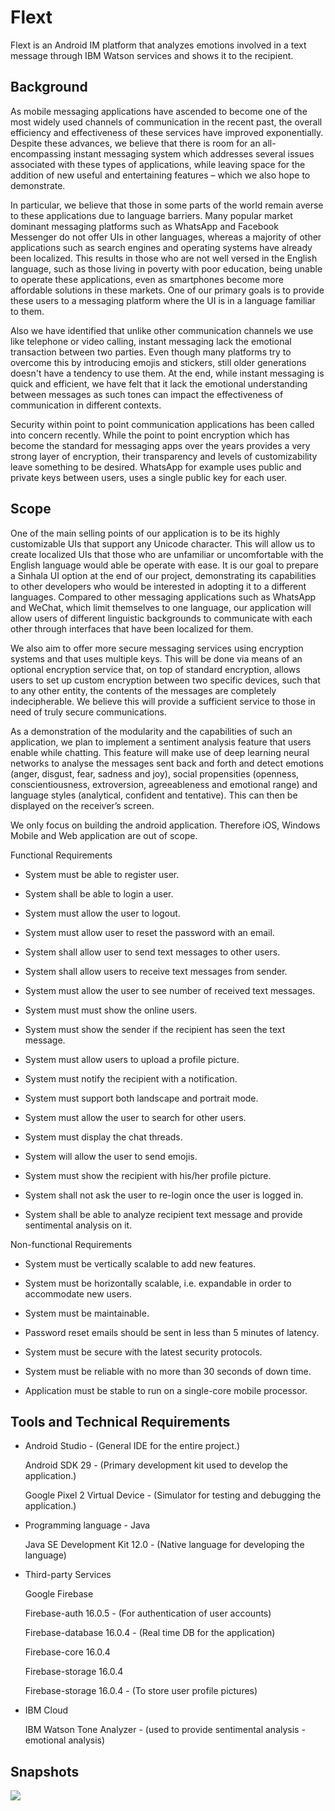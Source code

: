 # Flext
Flext is an Android IM platform that analyzes emotions involved in a text message through IBM Watson services and shows it to the recipient. 

## Background

As mobile messaging applications have ascended to become one of the most widely used channels of communication in the recent past, the overall efficiency and effectiveness of these services have improved exponentially. Despite these advances, we believe that there is room for an all-encompassing instant messaging system which addresses several issues associated with these types of applications, while leaving space for the addition of new useful and entertaining features – which we also hope to demonstrate.

In particular, we believe that those in some parts of the world remain averse to these applications due to language barriers. Many popular market dominant messaging platforms such as WhatsApp and Facebook Messenger do not offer UIs in other languages, whereas a majority of other applications such as search engines and operating systems have already been localized. This results in those who are not well versed in the English language, such as those living in poverty with poor education, being unable to operate these applications, even as smartphones become more affordable solutions in these markets. One of our primary goals is to provide these users to a messaging platform where the UI is in a language familiar to them. 

Also we have identified that unlike other communication channels we use like telephone or video calling, instant messaging lack the emotional transaction between two parties. Even though many platforms try to overcome this by introducing emojis and stickers, still older generations doesn't have a tendency to use them. At the end, while instant messaging is quick and efficient, we have felt that it lack the emotional understanding between messages as such tones can impact the effectiveness of communication in different contexts.

Security within point to point communication applications has been called into concern recently. While the point to point encryption which has become the standard for messaging apps over the years provides a very strong layer of encryption, their transparency and levels of customizability leave something to be desired. WhatsApp for example uses public and private keys between users, uses a single public key for each user. 

## Scope

One of the main selling points of our application is to be its highly customizable UIs that support any Unicode character. This will allow us to create localized UIs that those who are unfamiliar or uncomfortable with the English language would able be operate with ease. It is our goal to prepare a Sinhala UI option at the end of our project, demonstrating its capabilities to other developers who would be interested in adopting it to a different languages. Compared to other messaging applications such as WhatsApp and WeChat, which limit themselves to one language, our application will allow users of different linguistic backgrounds to communicate with each other through interfaces that have been localized for them.

We also aim to offer more secure messaging services using encryption systems and that uses multiple keys. This will be done via means of an optional encryption service that, on top of standard encryption, allows users to set up custom encryption between two specific devices, such that to any other entity, the contents of the messages are completely indecipherable. We believe this will provide a sufficient service to those in need of truly secure communications.

As a demonstration of the modularity and the capabilities of such an application, we plan to implement a sentiment analysis feature that users enable while chatting. This feature will make use of deep learning neural networks to analyse the messages sent back and forth and detect emotions (anger, disgust, fear, sadness and joy), social propensities (openness, conscientiousness, extroversion, agreeableness and emotional range) and language styles (analytical, confident and tentative). This can then be displayed on the receiver’s screen.

We only focus on building the android application. Therefore iOS, Windows Mobile and Web application are out of scope. 

Functional Requirements

- System must be able to register user.

- System shall be able to login a user.

- System must allow the user to logout. 

- System must allow user to reset the password with an email.

- System shall allow user to send text messages to other users.

- System shall allow users to receive text messages from sender.

- System must allow the user to see number of received text messages.

- System must must show the online users.

- System must show the sender if the recipient has seen the text message.

- System must allow users to upload a profile picture.

- System must notify the recipient with a notification.

- System must support both landscape and portrait mode.

- System must allow the user to search for other users.

- System must display the chat threads.

- System will allow the user to send emojis.

- System must show the recipient with his/her profile picture.

- System shall not ask the user to re-login once the user is logged in.

- System shall be able to analyze recipient text message and provide sentimental analysis on it.

Non-functional Requirements

- System must be vertically scalable to add new features.

- System must be horizontally scalable, i.e. expandable in order to accommodate new users.

- System must be maintainable.

- Password reset emails should be sent in less than 5 minutes of latency.

- System must be secure with the latest security protocols.

- System must be reliable with no more than 30 seconds of down time.

- Application must be stable to run on a single-core mobile processor.

## Tools and Technical Requirements

- Android Studio - (General IDE for the entire project.)

   Android SDK 29 - (Primary development kit used to develop the application.)
  
   Google Pixel 2 Virtual Device - (Simulator for testing and debugging the application.)
  
- Programming language - Java

  Java SE Development Kit 12.0 - (Native language for developing the language)
  
- Third-party Services

  Google Firebase
  
  Firebase-auth 16.0.5 - (For authentication of user accounts)
  
  Firebase-database 16.0.4 - (Real time DB for the application)
  
  Firebase-core 16.0.4
  
  Firebase-storage 16.0.4
  
  Firebase-storage 16.0.4 - (To store user profile pictures)
  
- IBM Cloud

  IBM Watson Tone Analyzer - (used to provide sentimental analysis - emotional analysis)

## Snapshots 

![](https://github.com/thisaldesilva/maintenance-scheduling-GA/blob/master/Flext/table7.2.PNG)

